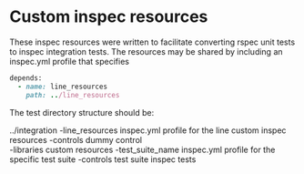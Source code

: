 # Custom inspec resources

These inspec resources were written to facilitate converting rspec unit tests to inspec integration tests. The resources may be shared by including an inspec.yml profile that specifies

```ruby
depends:
  - name: line_resources
    path: ../line_resources
```

The test directory structure should be:

../integration -line_resources inspec.yml profile for the line custom inspec resources -controls dummy control<br>
-libraries custom resources -test_suite_name inspec.yml profile for the specific test suite -controls test suite inspec tests
